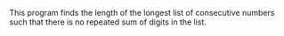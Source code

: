 This program finds the length of the longest list of consecutive numbers such that there is no repeated sum of digits in the list.
